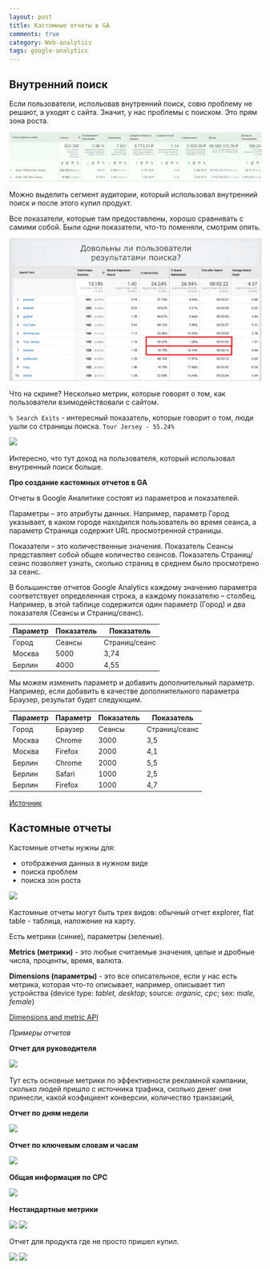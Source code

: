 ```yaml
---
layout: post
title: Кастомные отчеты в GA
comments: true
category: Web-analytics
tags: google-analytics
---
```


## Внутренний поиск

Если пользователи, испольовав внутренний поиск, совю проблему не решают, а уходят с сайта. Значит, у нас проблемы с поиском. Это прям зона роста.

<img src="/assets/img/2020-06-06-customnye-otchety/1.png">

Можно выделить сегмент аудитории, который использовал внутренний поиск и после этого купил продукт.

Все показатели, которые там предоставлены, хорошо сравнивать с самими собой. Были одни показатели, что-то поменяли, смотрим опять.

<img src="/assets/img/2020-06-06-customnye-otchety/2.png">

Что на скрине? Несколько метрик, которые говорят о том, как пользователи взимодействовали с сайтом.

```% Search Exits``` - интересный показатель, которые говорит о том, люди ушли со страницы поиска. ```Tour Jersey - 55.24%```

<img src="/assets/img/2020-06-06-customnye-otchety/3.png">

Интересно, что тут доход на пользователя, который использовал внутренный поиск больше.

**Про создание кастомных отчетов в GA**

Отчеты в Google Аналитике состоят из параметров и показателей.

Параметры – это атрибуты данных. Например, параметр Город указывает, в каком городе находился пользователь во время сеанса, а параметр Страница содержит URL просмотренной страницы.

Показатели – это количественные значения. Показатель Сеансы представляет собой общее количество сеансов. Показатель Страниц/сеанс позволяет узнать, сколько страниц в среднем было просмотрено за сеанс.

В большинстве отчетов Google Analytics каждому значению параметра соответствует определенная строка, а каждому показателю – столбец. Например, в этой таблице содержится один параметр (Город) и два показателя (Сеансы и Страниц/сеанс).

| Параметр |Показатель |Показатель |
| ----------- | ----------- | ----------- |
| Город       |	Сеансы      | 	Страниц/сеанс |
| Москва |	5000 |	3,74 |
| Берлин |	4000 |	4,55 |

Мы можем изменить параметр и добавить дополнительный параметр. Например, если добавить в качестве дополнительного параметра Браузер, результат будет следующим.

| Параметр | Параметр | Показатель | Показатель |
| -------- | -------- | ---------- | ---------- |
| Город    | Браузер  |	Сеансы     | Страниц/сеанс |
| Москва	| Chrome |	3000	| 3,5 | 
| Москва	| Firefox	| 2000 |	4,1 |
| Берлин	| Chrome	| 2000 |	5,5 |
| Берлин	| Safari	| 1000 |	2,5 |
| Берлин	| Firefox	| 1000 |	4,7 |

[Источник](https://support.google.com/analytics/answer/1033861?hl=ru)

## Кастомные отчеты

Кастомные отчеты нужны для:
- отображения данных в нужном виде
- поиска проблем
- поиска зон роста

<img src="/assets/img/2020-06-06-customnye-otchety/5.png">

Кастомные отчеты могут быть трех видов: обычный отчет explorer, flat table - таблица, наложение на карту.

Есть метрики (синие), параметры (зеленые).

**Metrics (метрики)** - это любые считаемые значения, целые и дробные числа, проценты, время, валюта.

**Dimensions (параметры)** - это все описательное, если у нас есть метрика, которая что-то описывает, например, описывает тип устройства (device type: *tablet, desktop*; source: *organic, cpc*; sex: *male, female*)

[Dimensions and metric API](https://ga-dev-tools.appspot.com/dimensions-metrics-explorer/)

*Примеры отчетов*

**Отчет для руководителя**

<img src="/assets/img/2020-06-06-customnye-otchety/6.png">

Тут есть основные метрики по эффективности рекламной кампании, сколько людей пришло с источника трафика, сколько денег они принесли, какой коэфициент конверсии, количество транзакций, 

**Отчет по дням недели**

<img src="/assets/img/2020-06-06-customnye-otchety/7.png">

**Отчет по ключевым словам и часам**

<img src="/assets/img/2020-06-06-customnye-otchety/8.png">

**Общая информация по CPC**

<img src="/assets/img/2020-06-06-customnye-otchety/9.png">

**Нестандартные метрики**

<img src="/assets/img/2020-06-06-customnye-otchety/10.png">
<img src="/assets/img/2020-06-06-customnye-otchety/11.png">

Отчет для продукта где не просто пришел купил.

<img src="/assets/img/2020-06-06-customnye-otchety/12.png">
<img src="/assets/img/2020-06-06-customnye-otchety/13.png">











